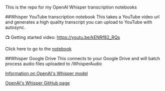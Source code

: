 This is the repo for my OpenAI Whisper transcription notebooks

##Whisper YouTube transcription notebook
This takes a YouTube video url and generates a high quality transcript you can upload to YouTube with autosync.

📺 Getting started video: https://youtu.be/kENRf82_RQs

Click here to go to the <a href="https://github.com/AndrewMayneProjects/Whisper/blob/main/WhisperYouTube.ipynb">notebook</a>

##Whisper Google Drive
This connects to your Google Drive and will batch process audio files uploaded to /WhisperAudio




<a href="https://openai.com/blog/whisper/">Information on OpenAI's Whisper model</a>

<a href="https://github.com/openai/whisper">OpenAI's Whisper GitHub page</a>
         
